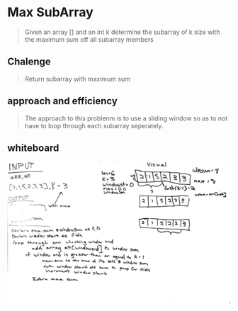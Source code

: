 # Max SubArray
> Given an array [] and an int k determine the subarray of k size with the maximum sum off all subarray members

## Chalenge
> Return subarray with maximum sum

## approach and efficiency
> The approach to this problenm is to use a sliding window so as to not have to loop through each subarray seperately.


## whiteboard 

![whiteboard](sliding.png)
